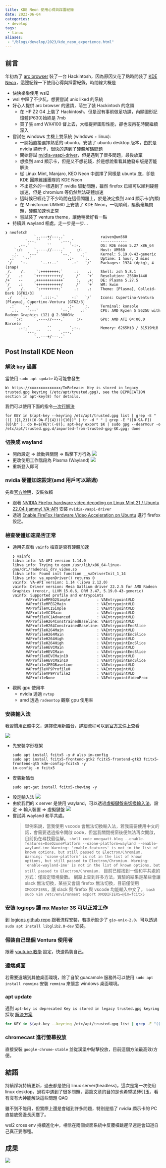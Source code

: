 ```yaml
---
title: KDE Neon 使用心得與踩雷紀錄
date: 2023-06-04
categories:
 - develop
tags:
 - linux
aliases:
 - "/blogs/develop/2023/kde_neon_experience.html"
---
```


## 前言

年初為了 [arc browser](https://arc.net/) 裝了一台 Hackintosh，因為原因又花了點時間裝了 [KDE Neon](https://neon.kde.org/)，這邊紀錄一下使用心得與踩雷紀錄。時間線大概是
- 快快樂樂使用 wsl2
- wsl 中踩了不少坑，想要嘗試 unix liked 的系統
- 好心人提供 arc browser 的邀請，萌生了裝 Hackintosh 的念頭
    - 在 HP Z2 G4 上裝了 Hackintosh，但是沒有事前做足功課，內顯圖形記憶體(P630)始終是 7mb
    - 買了張 amd WX4100 督上去，大幅提昇圖形性能，卻也沒再花時間繼續深入
- 嘗試在 windows 主機上雙系統 (windows + linux):
    - 一開始直接選擇熟悉的 ubuntu，安裝了 ubuntu desktop 版本，由於是 nvidia 顯示卡，很快的遇到了硬體解碼問題
    - 開始嘗試 [nvidia-vaapi-driver](https://github.com/elFarto/nvidia-vaapi-driver)，但是遇到了很多問題，最後放棄
    - 想換到 amd 顯示卡，但是又不想花錢，於是想說看看其他發布版是否能解決
    - 從 Linux Mint, Manjaro, KEO Neon 中選擇了同樣是 ubuntu 底，卻是 KDE 團隊維護團隊的 KDE Neon
    - 不出意外的一樣遇到了 nvidia 驅動問題，雖然 firefox 已經可以順利硬體加速，但是 chromium 等仍然無法硬體加速
    - 這時候已經花了不少時間在這個問題上，於是決定換到 amd 顯示卡(內顯)
    - 在 Minisforum UM560 上安裝了 KDE Neon，一切順利，驅動毫無問題，硬體加速也正常
    - 嘗試裝了 ventura theme，讓他稍微好看一點
- 持續與 wayland 相處，走一步是一步...

```shell
❯ neofetch
             `..---+/---..`                raiven@um560
         `---.``   ``   `.---.`            ------------
      .--.`        ``        `-:-.         OS: KDE neon 5.27 x86_64
    `:/:     `.----//----.`     :/-        Host: UM560
   .:.    `---`          `--.`    .:`      Kernel: 5.19.0-43-generic
  .:`   `--`                .:-    `:.     Uptime: 1 hour, 2 mins
 `/    `:.      `.-::-.`      -:`   `/`    Packages: 1924 (dpkg), 4 (snap)
 /.    /.     `:++++++++:`     .:    .:    Shell: zsh 5.8.1
`/    .:     `+++++++++++/      /`   `+`   Resolution: 2560x1440
/+`   --     .++++++++++++`     :.   .+:   DE: Plasma 5.27.5
`/    .:     `+++++++++++/      /`   `+`   WM: kwin
 /`    /.     `:++++++++:`     .:    .:    Theme: [Plasma], Colloid-Dark [GTK2/3]
 ./    `:.      `.:::-.`      -:`   `/`    Icons: Cupertino-Ventura [Plasma], Cupertino-Ventura [GTK2/3]
  .:`   `--`                .:-    `:.     Terminal: konsole
   .:.    `---`          `--.`    .:`      CPU: AMD Ryzen 5 5625U with Radeon Graphics (12) @ 2.300GHz
    `:/:     `.----//----.`     :/-        GPU: AMD ATI 04:00.0 Barcelo
      .-:.`        ``        `-:-.         Memory: 6265MiB / 31519MiB
         `---.``   ``   `.---.`
             `..---+/---..`
```

## Post Install KDE Neon

### 解決 key 過舊
當使用 `sudo apt update` 時可能會發生
```shell
W: https://xxxxxxxxxxxxxx/InRelease: Key is stored in legacy trusted.gpg keyring (/etc/apt/trusted.gpg), see the DEPRECATION section in apt-key(8) for details.
```
我們可以使用下面的指令[一次行解決](https://askubuntu.com/a/1415702)
```shell
for KEY in $(apt-key --keyring /etc/apt/trusted.gpg list | grep -E "(([ ]{1,2}(([0-9A-F]{4}))){10})" | tr -d " " | grep -E "([0-9A-F]){8}\b" ); do K=${KEY:(-8)}; apt-key export $K | sudo gpg --dearmour -o /etc/apt/trusted.gpg.d/imported-from-trusted-gpg-$K.gpg; done
```
### 切換成 wayland
- 開啟設定 => 啟動與關閉 => 點擊下方行為
    ![](images/20230604_155149.png)
- 更改使用工作階段為 Plasma (Wayland)
    ![](images/20230604_155344.png)
- 重新登入即可

### nvidia 硬體加速設定(amd 用戶可以跳過)

先看[官方說明](https://community.kde.org/Plasma/Wayland/Nvidia#Prerequisites)，安裝依賴

- 跟著 [NVIDIA Firefox hardware video decoding on Linux Mint 21 / Ubuntu 22.04 (jammy) VA-API](https://electro-dan.co.uk/blog/26/nvidia-firefox-hardware-video-decoding-on-linux-mint-21-%2F-ubuntu-22.04-(jammy)-va-api) 安裝 `nvidia-vaapi-driver`
- 透過 [Enable FireFox Hardware Video Acceleration on Ubuntu](https://amigotechnotes.wordpress.com/2022/07/20/enable-firefox-hardware-video-acceleration-on-ubuntu/) 進行 firefox 設定。

### 檢查硬體加速是否正常

- 通用先查看 `vainfo` 檢查是否有硬體加速
    ```shell
    ❯ vainfo
    libva info: VA-API version 1.14.0
    libva info: Trying to open /usr/lib/x86_64-linux-gnu/dri/radeonsi_drv_video.so
    libva info: Found init function __vaDriverInit_1_14
    libva info: va_openDriver() returns 0
    vainfo: VA-API version: 1.14 (libva 2.12.0)
    vainfo: Driver version: Mesa Gallium driver 22.2.5 for AMD Radeon Graphics (renoir, LLVM 15.0.6, DRM 3.47, 5.19.0-43-generic)
    vainfo: Supported profile and entrypoints
          VAProfileMPEG2Simple            : VAEntrypointVLD
          VAProfileMPEG2Main              : VAEntrypointVLD
          VAProfileVC1Simple              : VAEntrypointVLD
          VAProfileVC1Main                : VAEntrypointVLD
          VAProfileVC1Advanced            : VAEntrypointVLD
          VAProfileH264ConstrainedBaseline: VAEntrypointVLD
          VAProfileH264ConstrainedBaseline: VAEntrypointEncSlice
          VAProfileH264Main               : VAEntrypointVLD
          VAProfileH264Main               : VAEntrypointEncSlice
          VAProfileH264High               : VAEntrypointVLD
          VAProfileH264High               : VAEntrypointEncSlice
          VAProfileHEVCMain               : VAEntrypointVLD
          VAProfileHEVCMain               : VAEntrypointEncSlice
          VAProfileHEVCMain10             : VAEntrypointVLD
          VAProfileHEVCMain10             : VAEntrypointEncSlice
          VAProfileJPEGBaseline           : VAEntrypointVLD
          VAProfileVP9Profile0            : VAEntrypointVLD
          VAProfileVP9Profile2            : VAEntrypointVLD
          VAProfileNone                   : VAEntrypointVideoProc
    ```
- 觀察 gpu 使用率
    - nvidia 透過 `nvtop`
    - amd 透過 `radeontop` 觀察 gpu 使用率

### 安裝輸入法
我習慣用正體中文，選擇使用新酷音，詳細流程可以到[官方文件](https://fcitx-im.org/wiki/Using_Fcitx_5_on_Wayland)上查看

![](https://www.csslayer.info/wordpress/wp-content/uploads/2022/02/Fcitx-5-Wayland-input-method-under-KDE-1.png)

- 先安裝字形框架
    ```shell
    sudo apt install fcitx5 -y # also im-config
    sudo apt install fcitx5-frontend-gtk2 fcitx5-frontend-gtk3 fcitx5-frontend-qt5 kde-config-fcitx5 -y
    im-config -n fcitx5
    ```
- 安裝新酷音
    ```shell
    sudo apt-get install fcitx5-chewing -y
    ```
- 設定輸入法
    ![](images/20230604_160624.png)
- 由於我們的 x server 是使用 wayland，可以透過[虛擬鍵盤來切換輸入法](https://www.csslayer.info/wordpress/linux/use-plasma-5-24-to-type-in-alacritty-or-any-other-text-input-v3-client-with-fcitx-5-on-wayland/)，設定 => 輸入裝置 => 虛擬鍵盤
    ![](images/20230604_161100.png)
- 嘗試與 wayland 和平共處。
    > 舉例來說，當我使用 vscode 會無法切換輸入法，若我需要使用中文的話，會需要透過指令開啟 code，但當我關閉視窗後便無法再次開啟，目前仍在尋找最佳解。
        ```shell
        code omegaatt-blog --enable-features=UseOzonePlatform --ozone-platform=wayland --enable-wayland-ime
        Warning: 'enable-features' is not in the list of known options, but still passed to Electron/Chromium.
        Warning: 'ozone-platform' is not in the list of known options, but still passed to Electron/Chromium.
        Warning: 'enable-wayland-ime' is not in the list of known options, but still passed to Electron/Chromium.
        ```
    > 目前已經找到一個和平共處的方式：僅設定環境變數。
        網路上查到許多方法，實驗的結果是某些會讓 slack 無法切換，某些又會讓 firefox 無法切換，目前僅使用 `XMODIFIERS`，讓 slack 與 firefox 與 vscode 均能輸入中文了。
        ```bash
        sudo vim /etc/environment
        export XMODIFIERS=@im=fcitx5
        ```

### 安裝 logiops 讓 mx Master 3S 可以正常工作

到 [logiops github repo](https://github.com/PixlOne/logiops) 跟著流程安裝，若提示缺少了 `gio-unix-2.0`，可以透過 `sudo apt install libglib2.0-dev` 安裝。

### 假裝自己是個 Ventura 使用者

跟著 [youtube 教學](https://www.youtube.com/watch?v=vtEV5ATssbo) 設定，快速偽裝自己。

### 遠端桌面

若需要遠端到其他桌面環境，除了自架 guacamole 服務外可以使用 `sudo apt install remmina` 安裝 `remmina` 來懷念 windows 桌面環境。

### apt update

遇到 `apt-key is deprecated Key is stored in legacy trusted.gpg keyring`
採取 [解決方案](https://askubuntu.com/a/1415702)
```bash
for KEY in $(apt-key --keyring /etc/apt/trusted.gpg list | grep -E "(([ ]{1,2}(([0-9A-F]{4}))){10})" | tr -d " " | grep -E "([0-9A-F]){8}\b" ); do K=${KEY:(-8)}; apt-key export $K | sudo gpg --dearmour -o /etc/apt/trusted.gpg.d/imported-from-trusted-gpg-$K.gpg; done
```

### chromecast 進行螢幕投放

直接安裝 `google-chrome-stable` 並從漢堡中點擊投放，目前這個方法最高效/方便。

## 結語

持續踩坑持續更新，過去都是使用 linux server(headless)，這次是第一次使用 linux desktop，過程中遇到了很多問題，這篇文章的目的是也希望拋磚引玉，看有沒有大神能解決這些問題 QAQ

雖不到不能用，但實際上還是會碰到許多問題，特別是插了 nvidia 顯示卡的 PC 直接放旁邊長灰塵了。

wsl2 cross env 持續進化中，相信在兩個桌面系統中反覆橫跳遲早還是會知道自己真正要哪種。

## 成果
![](images/20230604_163629.png)
